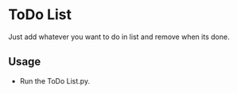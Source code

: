 # ToDo List
Just add whatever you want to do in list and remove when its done.

## Usage 

- Run the ToDo List.py.